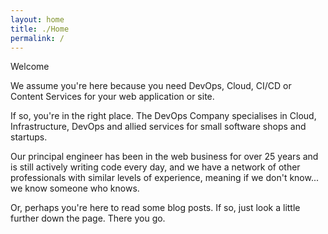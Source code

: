 ```yaml
---
layout: home
title: ./Home
permalink: /
---
```


Welcome

We assume you're here because you need DevOps, Cloud, CI/CD or Content Services for your web application or site.

If so, you're in the right place. The DevOps Company specialises in Cloud, Infrastructure, DevOps and allied services for small software shops and startups.

Our principal engineer has been in the web business for over 25 years and is still actively writing code every day, and we have a network of other professionals with similar levels of experience, meaning if we don't know... we know someone who knows.

Or, perhaps you're here to read some blog posts. If so, just look a little further down the page. There you go.